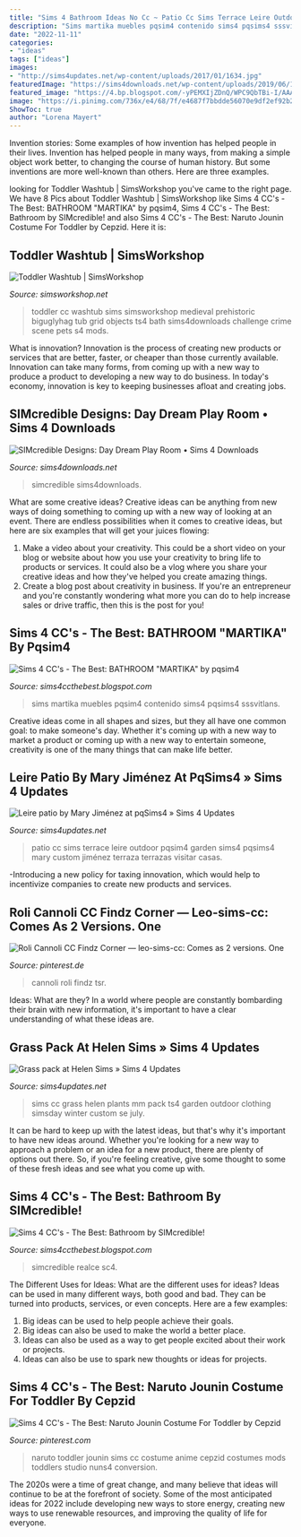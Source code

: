 ```yaml
---
title: "Sims 4 Bathroom Ideas No Cc ~ Patio Cc Sims Terrace Leire Outdoor Pqsim4 Garden Sims4 Pqsims4 Mary Custom Jiménez Terraza Terrazas Visitar Casas"
description: "Sims martika muebles pqsim4 contenido sims4 pqsims4 sssvitlans"
date: "2022-11-11"
categories:
- "ideas"
tags: ["ideas"]
images:
- "http://sims4updates.net/wp-content/uploads/2017/01/1634.jpg"
featuredImage: "https://sims4downloads.net/wp-content/uploads/2019/06/1074.jpg"
featured_image: "https://4.bp.blogspot.com/-yPEMXIjZDnQ/WPC9QbTBi-I/AAAAAAAB2kw/dRpB2MNwh543XPvEu5odHJRs8vX0fIvlgCLcB/s1600/sims4-cc-martika-bathroom-2.jpg"
image: "https://i.pinimg.com/736x/e4/68/7f/e4687f7bbdde56070e9df2ef92b292a6--costumes-for-toddlers-naruto.jpg"
ShowToc: true
author: "Lorena Mayert"
---
```



Invention stories: Some examples of how invention has helped people in their lives.
Invention has helped people in many ways, from making a simple object work better, to changing the course of human history. But some inventions are more well-known than others. Here are three examples.

	

		
looking for Toddler Washtub | SimsWorkshop you've came to the right page. We have 8 Pics about Toddler Washtub | SimsWorkshop like Sims 4 CC&#039;s - The Best: BATHROOM &quot;MARTIKA&quot; by pqsim4, Sims 4 CC&#039;s - The Best: Bathroom by SIMcredible! and also Sims 4 CC&#039;s - The Best: Naruto Jounin Costume For Toddler by Cepzid. Here it is:
		
    
## Toddler Washtub | SimsWorkshop

<img loading=lazy src="https://simsworkshop.net/attachments/toddler-tub-png.11339/" onerror="this.onerror=null;this.src='https://tse2.mm.bing.net/th?id=OIP.pktN280tPABnzKepNFemmwHaHa&amp;pid=15.1';" alt="Toddler Washtub | SimsWorkshop">

_Source: simsworkshop.net_

>toddler cc washtub sims simsworkshop medieval prehistoric biguglyhag tub grid objects ts4 bath sims4downloads challenge crime scene pets s4 mods. 

	

What is innovation?
Innovation is the process of creating new products or services that are better, faster, or cheaper than those currently available. Innovation can take many forms, from coming up with a new way to produce a product to developing a new way to do business. In today's economy, innovation is key to keeping businesses afloat and creating jobs.

    
## SIMcredible Designs: Day Dream Play Room • Sims 4 Downloads

<img loading=lazy src="https://sims4downloads.net/wp-content/uploads/2019/06/1074.jpg" onerror="this.onerror=null;this.src='https://tse1.mm.bing.net/th?id=OIP.JXjh3Wp47zObcOYI1oKmBwHaFO&amp;pid=15.1';" alt="SIMcredible Designs: Day Dream Play Room • Sims 4 Downloads">

_Source: sims4downloads.net_

>simcredible sims4downloads. 

	

What are some creative ideas?
Creative ideas can be anything from new ways of doing something to coming up with a new way of looking at an event. There are endless possibilities when it comes to creative ideas, but here are six examples that will get your juices flowing: 
1. Make a video about your creativity. This could be a short video on your blog or website about how you use your creativity to bring life to products or services. It could also be a vlog where you share your creative ideas and how they've helped you create amazing things. 
2. Create a blog post about creativity in business. If you're an entrepreneur and you're constantly wondering what more you can do to help increase sales or drive traffic, then this is the post for you!

    
## Sims 4 CC&#039;s - The Best: BATHROOM &quot;MARTIKA&quot; By Pqsim4

<img loading=lazy src="https://4.bp.blogspot.com/-yPEMXIjZDnQ/WPC9QbTBi-I/AAAAAAAB2kw/dRpB2MNwh543XPvEu5odHJRs8vX0fIvlgCLcB/s1600/sims4-cc-martika-bathroom-2.jpg" onerror="this.onerror=null;this.src='https://tse4.mm.bing.net/th?id=OIP.dXoivGyOK7zacsUP6xycAgHaEb&amp;pid=15.1';" alt="Sims 4 CC&#039;s - The Best: BATHROOM &quot;MARTIKA&quot; by pqsim4">

_Source: sims4ccthebest.blogspot.com_

>sims martika muebles pqsim4 contenido sims4 pqsims4 sssvitlans. 

	

Creative ideas come in all shapes and sizes, but they all have one common goal: to make someone's day. Whether it's coming up with a new way to market a product or coming up with a new way to entertain someone, creativity is one of the many things that can make life better.

    
## Leire Patio By Mary Jiménez At PqSims4 » Sims 4 Updates

<img loading=lazy src="http://sims4updates.net/wp-content/uploads/2017/01/1634.jpg" onerror="this.onerror=null;this.src='https://tse1.mm.bing.net/th?id=OIP.S636lEDyLq9AOKi9tZwtuQHaFF&amp;pid=15.1';" alt="Leire patio by Mary Jiménez at pqSims4 » Sims 4 Updates">

_Source: sims4updates.net_

>patio cc sims terrace leire outdoor pqsim4 garden sims4 pqsims4 mary custom jiménez terraza terrazas visitar casas. 

	

-Introducing a new policy for taxing innovation, which would help to incentivize companies to create new products and services.

    
## Roli Cannoli CC Findz Corner — Leo-sims-cc: Comes As 2 Versions. One

<img loading=lazy src="https://i.pinimg.com/736x/1b/19/5c/1b195c3c1854b770eebfe9f8e2c20c03.jpg" onerror="this.onerror=null;this.src='https://tse4.mm.bing.net/th?id=OIP.sPFRv2IQKG5dHysgrZzRNAHaE8&amp;pid=15.1';" alt="Roli Cannoli CC Findz Corner — leo-sims-cc: Comes as 2 versions. One">

_Source: pinterest.de_

>cannoli roli findz tsr. 

	

Ideas: What are they?
In a world where people are constantly bombarding their brain with new information, it's important to have a clear understanding of what these ideas are.

    
## Grass Pack At Helen Sims » Sims 4 Updates

<img loading=lazy src="http://sims4updates.net/wp-content/uploads/2016/07/1924.jpg" onerror="this.onerror=null;this.src='https://tse2.mm.bing.net/th?id=OIP.Afe4_FoXtf2M7w6Zs5kNrAHaGx&amp;pid=15.1';" alt="Grass pack at Helen Sims » Sims 4 Updates">

_Source: sims4updates.net_

>sims cc grass helen plants mm pack ts4 garden outdoor clothing simsday winter custom se july. 

	

It can be hard to keep up with the latest ideas, but that's why it's important to have new ideas around. Whether you're looking for a new way to approach a problem or an idea for a new product, there are plenty of options out there. So, if you're feeling creative, give some thought to some of these fresh ideas and see what you come up with.

    
## Sims 4 CC&#039;s - The Best: Bathroom By SIMcredible!

<img loading=lazy src="https://4.bp.blogspot.com/-Aenspsmj4qo/WQGdau17TtI/AAAAAAAB3qo/GnMZURen4UU1F0_VPrjgY355vN-CPp5uACLcB/s1600/w-800h-600-2817916.jpg" onerror="this.onerror=null;this.src='https://tse2.mm.bing.net/th?id=OIP.ONMnTlHPd-0qpwBzbly-LAHaFj&amp;pid=15.1';" alt="Sims 4 CC&#039;s - The Best: Bathroom by SIMcredible!">

_Source: sims4ccthebest.blogspot.com_

>simcredible realce sc4. 

	

The Different Uses for Ideas: What are the different uses for ideas?
Ideas can be used in many different ways, both good and bad. They can be turned into products, services, or even concepts. Here are a few examples:
1. Big ideas can be used to help people achieve their goals. 
2. Big ideas can also be used to make the world a better place. 
3. Ideas can also be used as a way to get people excited about their work or projects. 
4. Ideas can also be use to spark new thoughts or ideas for projects.

    
## Sims 4 CC&#039;s - The Best: Naruto Jounin Costume For Toddler By Cepzid

<img loading=lazy src="https://i.pinimg.com/736x/e4/68/7f/e4687f7bbdde56070e9df2ef92b292a6--costumes-for-toddlers-naruto.jpg" onerror="this.onerror=null;this.src='https://tse4.mm.bing.net/th?id=OIP.4NGvMA_8lZ3OnwgNT69gzgHaEK&amp;pid=15.1';" alt="Sims 4 CC&#039;s - The Best: Naruto Jounin Costume For Toddler by Cepzid">

_Source: pinterest.com_

>naruto toddler jounin sims cc costume anime cepzid costumes mods toddlers studio nuns4 conversion. 

	

The 2020s were a time of great change, and many believe that ideas will continue to be at the forefront of society. Some of the most anticipated ideas for 2022 include developing new ways to store energy, creating new ways to use renewable resources, and improving the quality of life for everyone.

